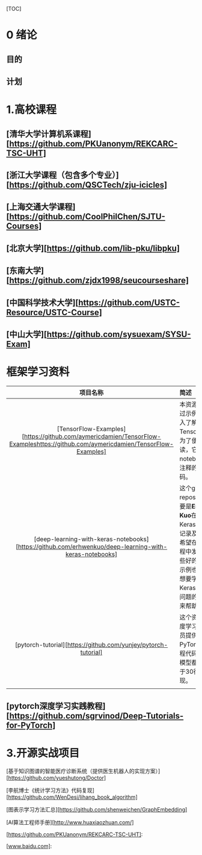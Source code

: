 [TOC]

# 0 绪论 

## 目的

## 计划





# 1.高校课程



## [清华大学计算机系课程][https://github.com/PKUanonym/REKCARC-TSC-UHT] 





## [浙江大学课程（包含多个专业）][https://github.com/QSCTech/zju-icicles]



## [上海交通大学课程][https://github.com/CoolPhilChen/SJTU-Courses]



## [北京大学][https://github.com/lib-pku/libpku]



## [东南大学][https://github.com/zjdx1998/seucourseshare]



## [中国科学技术大学][https://github.com/USTC-Resource/USTC-Course]



## [中山大学][https://github.com/sysuexam/SYSU-Exam]



# 框架学习资料



|                           项目名称                           | 简述                                                         | stars |
| :----------------------------------------------------------: | :----------------------------------------------------------- | :---: |
| [TensorFlow-Examples][https://github.com/aymericdamien/TensorFlow-Exampleshttps://github.com/aymericdamien/TensorFlow-Examples] | 本资源旨在通过示例轻松深入了解TensorFlow。 为了便于阅读，它包括notebook和带注释的源代码。 |       |
| [deep-learning-with-keras-notebooks][https://github.com/erhwenkuo/deep-learning-with-keras-notebooks] | 这个github的repository主要是**ErhWen Kuo**在学习Keras的一些记录及练习。希望在学习过程中发现到一些好的信息与示例也可以对想要学习使用Keras来解决问题的同学带来帮助。 |       |
| [pytorch-tutorial][https://github.com/yunjey/pytorch-tutorial] | 这个资源为深度学习研究人员提供了学习PyTorch的教程代码大多数模型都使用少于30行代码实现。 |       |
|                                                              |                                                              |       |





## [pytorch深度学习实践教程][https://github.com/sgrvinod/Deep-Tutorials-for-PyTorch]



# 3.开源实战项目

[基于知识图谱的智能医疗诊断系统（提供医生机器人的实现方案）][https://github.com/yueshutong/Doctor]

[李航博士《统计学习方法》代码复现][https://github.com/WenDesi/lihang_book_algorithm]

[图表示学习方法汇总][https://github.com/shenweichen/GraphEmbedding]

[AI算法工程师手册][http://www.huaxiaozhuan.com/]



[https://github.com/PKUanonym/REKCARC-TSC-UHT]: 

[www.baidu.com]: 